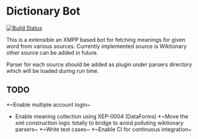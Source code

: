 Dictionary Bot
==============

[![Build Status](https://travis-ci.org/copyninja/dictionary-bot)](https://travis-ci.org/copyninja/dictionary-bot)

This is a extensible an XMPP based bot for fetching meanings for given
word from various sources. Currently implemented source is Wiktionary
other source can be added in future.

Parser for each source should be added as plugin under parsers
directory which will be loaded during run time.

TODO
----
*~Enable multiple account login~
* Enable meaning collection using XEP-0004 (DataForms)
*~Move the xml construction logic totally to bridge to avoid polluting
   wiktionary parsers~
*~Write test cases~
*~Enable CI for continuous integration~
